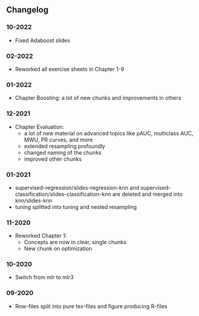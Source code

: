 ## Changelog

### 10-2022
- Fixed Adaboost slides

### 02-2022
- Reworked all exercise sheets in Chapter 1-9

### 01-2022
- Chapter Boosting: a lot of new chunks and improvements in others

### 12-2021
- Chapter Evaluation:
  - a lot of new material on advanced topics like pAUC, multiclass AUC, MWU, PR curves, and more
  - extended resampling profoundly
  - changed naming of the chunks
  - improved other chunks

### 01-2021
- supervised-regression/slides-regression-knn and supervised-classification/slides-classification-knn are deleted and merged into knn/slides-knn
- tuning splitted into tuning and nested resampling

### 11-2020
- Reworked Chapter 1: 
    - Concepts are now in clear, single chunks
    - New chunk on optimization

### 10-2020
- Switch from mlr to mlr3
    
### 09-2020
- Rnw-files split into pure tex-files and figure producing R-files
